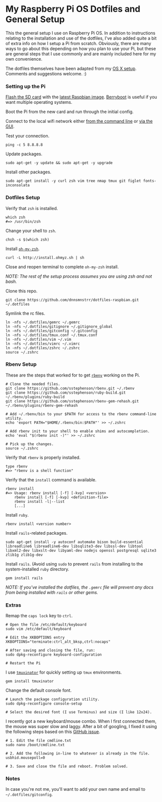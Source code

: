 # My Raspberry Pi OS Dotfiles and General Setup

This the general setup I use on Raspberry Pi OS. In addition to instructions relating to the installation and use of the dotfiles, I've also added quite a bit of extra info on how I setup a Pi from scratch. Obviously, there are many ways to go about this depending on how you plan to use your Pi, but these are general steps that I use commonly and are mainly included here for my own convenience.

The dotfiles themselves have been adapted from my [OS X setup](https://github.com/dnnsmnstrr/dotfiles). Comments and suggestions welcome. :)

### Setting up the Pi

[Flash the SD card](http://www.raspberrypi.org/documentation/installation/installing-images/README.md) with the [latest Raspbian image](http://www.raspberrypi.org/downloads/). [Berryboot](https://www.berryterminal.com/doku.php/berryboot) is useful if you want multiple operating systems.

Boot the Pi from the new card and run through the initial config.

Connect to the local wifi network either [from the command line](https://github.com/joshukraine/dotfiles-raspbian/blob/master/wifi-setup.md) or [via the GUI](https://learn.adafruit.com/adafruits-raspberry-pi-lesson-3-network-setup/setting-up-wifi-with-raspbian).

Test your connection.
	
	ping -c 5 8.8.8.8

Update packages.

	sudo apt-get -y update && sudo apt-get -y upgrade
	
Install other packages.

	sudo apt-get install -y curl zsh vim tree nmap tmux git figlet fonts-inconsolata
	

### Dotfiles Setup

Verify that `zsh` is installed.

	which zsh
	#=> /usr/bin/zsh
	
Change your shell to `zsh`.

	chsh -s $(which zsh)


Install [`oh-my-zsh`](https://github.com/robbyrussell/oh-my-zsh).

    curl -L http://install.ohmyz.sh | sh

Close and reopen terminal to complete `oh-my-zsh` install.

*NOTE: The rest of the setup process assumes you are using zsh and not bash.*

Clone this repo.

    git clone https://github.com/dnnsmnstrr/dotfiles-raspbian.git ~/.dotfiles

Symlink the rc files.

    ln -nfs ~/.dotfiles/gemrc ~/.gemrc
    ln -nfs ~/.dotfiles/gitignore ~/.gitignore_global
    ln -nfs ~/.dotfiles/gitconfig ~/.gitconfig
    ln -nfs ~/.dotfiles/tmux.conf ~/.tmux.conf
    ln -nfs ~/.dotfiles/vim ~/.vim
    ln -nfs ~/.dotfiles/vimrc ~/.vimrc
    ln -nfs ~/.dotfiles/zshrc ~/.zshrc
    source ~/.zshrc
  
### Rbenv Setup

These are the steps that worked for to get [`rbenv`](https://github.com/sstephenson/rbenv) working on the Pi.

	# Clone the needed files.
    git clone https://github.com/sstephenson/rbenv.git ~/.rbenv
	git clone https://github.com/sstephenson/ruby-build.git ~/.rbenv/plugins/ruby-build
	git clone https://github.com/sstephenson/rbenv-gem-rehash.git ~/.rbenv/plugins/rbenv-gem-rehash
	
	# Add ~/.rbenv/bin to your $PATH for access to the rbenv command-line utility.
	echo 'export PATH="$HOME/.rbenv/bin:$PATH"' >> ~/.zshrc
	
	# Add rbenv init to your shell to enable shims and autocompletion.
	echo 'eval "$(rbenv init -)"' >> ~/.zshrc
	
	# Pick up the changes.
	source ~/.zshrc

Verify that `rbenv` is properly installed.

	type rbenv
	#=> "rbenv is a shell function"
	
Verify that the `install` command is available.

	
	rbenv install                                                        
	#=> Usage: rbenv install [-f] [-kvp] <version>
        rbenv install [-f] [-kvp] <definition-file>
        rbenv install -l|--list
        [...]
	
Install `ruby`.
	
	rbenv install <version number>
	
Install `rails`-related packages.

	sudo apt-get install -y autoconf automake bison build-essential libreadline6 libreadline6-dev libsqlite3-dev libssl-dev libtool libxml2-dev libxslt-dev libyaml-dev nodejs openssl postgresql sqlite3 zlib1g zlib1g-dev
	
Install `rails`. (Avoid using `sudo` to prevent `rails` from installing to the system-installed `ruby` directory.

	gem install rails
	
*NOTE: If you've installed the dotfiles, the `.gemrc` file will prevent any docs from being installed with `rails` or other gems.*

### Extras
    
Remap the `caps lock` key to `ctrl`.

	# Open the file /etc/default/keyboard
	sudo vim /etc/default/keyboard
	
	# Edit the XKBOPTIONS entry
	XKBOPTIONS="terminate:ctrl_alt_bksp,ctrl:nocaps"
	
	# After saving and closing the file, run:
	sudo dpkg-reconfigure keyboard-configuration
	
	# Restart the Pi

I use [`tmuxinator`](https://github.com/tmuxinator/tmuxinator) for quickly setting up `tmux` environments.

    gem install tmuxinator
    
Change the default console font.

	# Launch the package configuration utility.
	sudo dpkg-reconfigure console-setup
	
	# Select the desired font (I use Terminus) and size (I like 12x24).
    
I recently got a new keyboard/mouse combo. When I first connected them, the mouse was super slow and laggy. After a bit of googling, I fixed it using the following steps based on this [GitHub issue](https://github.com/raspberrypi/linux/issues/642).

	# 1. Edit the file cmdline.txt
	sudo nano /boot/cmdline.txt
	
	# 2. Add the following in-line to whatever is already in the file.
	usbhid.mousepoll=0
	
	# 3. Save and close the file and reboot. Problem solved.

### Notes

In case you're not me, you'll want to add your own name and email to `~/.dotfiles/gitconfig`.



